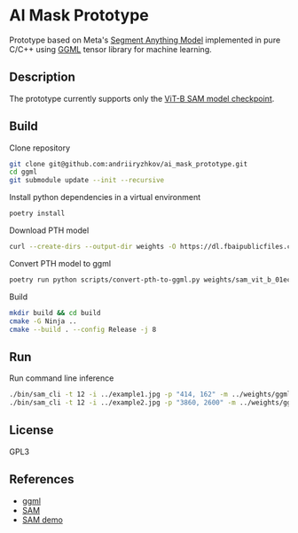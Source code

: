 # AI Mask Prototype

Prototype based on Meta's [Segment Anything Model](https://github.com/facebookresearch/segment-anything/) implemented in pure C/C++ using [GGML](https://ggml.ai/) tensor library for machine learning.

## Description

The prototype currently supports only the [ViT-B SAM model checkpoint](https://huggingface.co/facebook/sam-vit-base).

## Build

Clone repository

```bash
git clone git@github.com:andriiryzhkov/ai_mask_prototype.git
cd ggml
git submodule update --init --recursive
```

Install python dependencies in a virtual environment

```bash
poetry install
```

Download PTH model

```bash
curl --create-dirs --output-dir weights -O https://dl.fbaipublicfiles.com/segment_anything/sam_vit_b_01ec64.pth
```

Convert PTH model to ggml

```bash
poetry run python scripts/convert-pth-to-ggml.py weights/sam_vit_b_01ec64.pth checkpoints/ 1
```

Build

```bash
mkdir build && cd build
cmake -G Ninja ..
cmake --build . --config Release -j 8
```

## Run

Run command line inference

```bash
./bin/sam_cli -t 12 -i ../example1.jpg -p "414, 162" -m ../weights/ggml-model-f16.bin 
./bin/sam_cli -t 12 -i ../example2.jpg -p "3860, 2600" -m ../weights/ggml-model-f16.bin 
```

## License

GPL3

## References

- [ggml](https://github.com/ggerganov/ggml)
- [SAM](https://segment-anything.com/)
- [SAM demo](https://segment-anything.com/demo)
